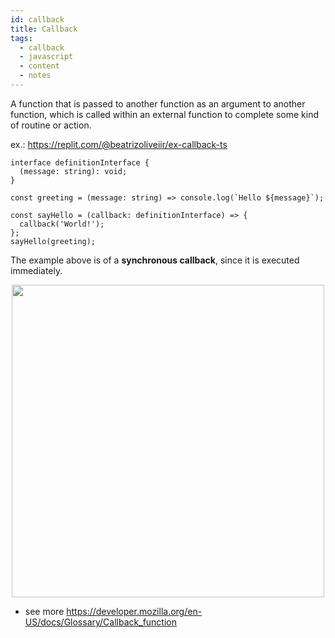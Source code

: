```yaml
---
id: callback
title: Callback
tags:
  - callback
  - javascript
  - content
  - notes
---
```


A function that is passed to another function as an argument to another function, which is called within an external function to complete some kind of routine or action.

ex.: https://replit.com/@beatrizoliveiir/ex-callback-ts

```tsx
interface definitionInterface {
  (message: string): void;
}

const greeting = (message: string) => console.log(`Hello ${message}`);

const sayHello = (callback: definitionInterface) => {
  callback('World!');
};
sayHello(greeting);
```

The example above is of a **synchronous callback**, since it is executed immediately.

<div align="center" id="top"> 
    <img width="500" src="https://raw.githubusercontent.com/biantris/braintris/main/static/img/callback.png" />
</div>

- see more https://developer.mozilla.org/en-US/docs/Glossary/Callback_function